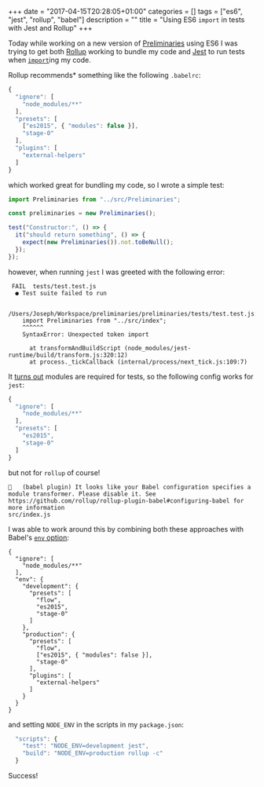 +++
date = "2017-04-15T20:28:05+01:00"
categories = []
tags = ["es6", "jest", "rollup", "babel"]
description = ""
title = "Using ES6 `import` in tests with Jest and Rollup"
+++

Today while working on a new version of [Preliminaries](https://github.com/josephearl/preliminaries) using ES6 I was trying to get both [Rollup](https://rollupjs.org) working to bundle my code and [Jest](https://facebook.github.io/jest/) to run tests when [`import`](https://developer.mozilla.org/en-US/docs/Web/JavaScript/Reference/Statements/import)ing my code.

Rollup recommends* something like the following `.babelrc`:

```js
{
  "ignore": [
    "node_modules/**"
  ],
  "presets": [
    ["es2015", { "modules": false }],
    "stage-0"
  ],
  "plugins": [
    "external-helpers"
  ]
}
```

which worked great for bundling my code, so I wrote a simple test:

```js
import Preliminaries from "../src/Preliminaries";

const preliminaries = new Preliminaries();

test("Constructor:", () => {
  it("should return something", () => {
    expect(new Preliminaries()).not.toBeNull();
  });    
});
```

however, when running `jest` I was greeted with the following error:

```
 FAIL  tests/test.test.js
  ● Test suite failed to run

    /Users/Joseph/Workspace/preliminaries/preliminaries/tests/test.test.js:12
    import Preliminaries from "../src/index";
    ^^^^^^
    SyntaxError: Unexpected token import
      
      at transformAndBuildScript (node_modules/jest-runtime/build/transform.js:320:12)
      at process._tickCallback (internal/process/next_tick.js:109:7)
```

It [turns out](https://github.com/facebook/jest/issues/3202#issuecomment-290967270) modules are required for tests, so the following config works for `jest`:

```js
{
  "ignore": [
    "node_modules/**"
  ],
  "presets": [
    "es2015",
    "stage-0"
  ]
}
```

but not for `rollup` of course!


```
🚨   (babel plugin) It looks like your Babel configuration specifies a module transformer. Please disable it. See https://github.com/rollup/rollup-plugin-babel#configuring-babel for more information
src/index.js
```

I was able to work around this by combining both these approaches with Babel's [`env` option](https://babeljs.io/docs/usage/babelrc/#env-option):

```
{
  "ignore": [
    "node_modules/**"
  ],
  "env": {
    "development": {
      "presets": [
        "flow",
        "es2015",
        "stage-0"
      ]
    },
    "production": {
      "presets": [
        "flow", 
        ["es2015", { "modules": false }],
        "stage-0"
      ],
      "plugins": [
        "external-helpers"
      ]
    }
  }
}

```

and setting `NODE_ENV` in the scripts in my `package.json`:

```js
  "scripts": {
    "test": "NODE_ENV=development jest",
    "build": "NODE_ENV=production rollup -c"
  }
```

Success!
